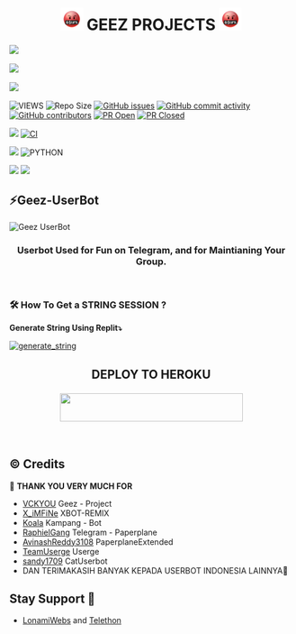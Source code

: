 <h1 align="center"><img src="./resources/extras/GeezAngry.gif" width="40px"> GEEZ PROJECTS <img src="./resources/extras/GeezAngry.gif" width="40px"></h1>
<p align="left">
  <a href="https://github.com/vckyou/Geez-UserBot/fork"><img src="https://img.shields.io/github/forks/vckyou/Geez-UserBot?label=Fork&style=social"></a>
  </p>
<p align="left">
  <a href="https://github.com/vckyou/Geez-UserBot"><img src="https://img.shields.io/github/stars/vckyou/Geez-UserBot?style=social"></a>
  </p>
<p align="left">
  <a href="https://github.com/vckyou/Geez-UserBot/blob/Geez-UserBot/LICENSE"><img src="https://img.shields.io/github/license/vckyou/Geez-UserBot?&style=social&logo=github">
  </a></p>

![VIEWS](https://komarev.com/ghpvc/?username=vckyou)
![Repo Size](https://img.shields.io/github/repo-size/vckyou/Geez-UserBot?&style=plastic&logo=github)
[![GitHub issues](https://img.shields.io/github/issues/vckyou/Geez-UserBot?&style=plastic&logo=github)](https://github.com/vckyou/Geez-UserBot/issues)
[![GitHub commit activity](https://img.shields.io/github/commit-activity/m/vckyou/Geez-UserBot?&style=plastic&logo=github)](https://github.com/vckyou/Geez-UserBot/graphs/commit-activity)
[![GitHub contributors](https://img.shields.io/github/contributors/vckyou/Geez-UserBot?&style=plastic&logo=github)](https://GitHub.com/vckyou/Geez-UserBot/graphs/contributors/)
[![PR Open](https://img.shields.io/github/issues-pr/vckyou/Geez-UserBot?&style=plastic&logo=github)](https://github.com/Vckyou/Geez-UserBot/pulls)
[![PR Closed](https://img.shields.io/github/issues-pr-closed/vckyou/Geez-UserBot?&style=plastic&logo=github)](https://github.com/vckyou/Geez-UserBot/pulls?q=is:closed)
<p align="justify">
<a href="https://github.com/vckyou/Geez-UserBot/commits/Geez-UserBot"><img src="https://img.shields.io/github/last-commit/vckyou/Geez-UserBot?color=ff69b4&logo=github&logoColor=ff69b4&style=for-the-badge" /></a>
<a href="https://github.com/vckyou/Geez-UserBot/actions/workflows/main.yml"><img src="https://img.shields.io/github/workflow/status/vckyou/Geez-UserBot/CI/Geez-UserBot?style=for-the-badge&logo=github-actions&logoColor=aqua" alt="CI" /></a>
</p>
<p align="justify">
<a href="https://pypi.org/project/Telethon/"><img src="https://img.shields.io/pypi/v/telethon?color=important&label=telethon&logo=python&logoColor=brightgreen&style=for-the-badge" /></a>
<img alt="PYTHON" src="https://img.shields.io/badge/PYTHON-v3.9.5-white?style=for-the-badge&logo=appveyor"/>
</p>
<p align="left">
</p>
<a href="https://t.me/GeezSupportGroup"><img src="https://img.shields.io/badge/Join-Group1%20Support-blue.svg?style=for-the-badge&logo=Telegram"></a>
<a href="https://t.me/VcgSupportGroup"><img src="https://img.shields.io/badge/Join-Group2%20Support-blue.svg?style=for-the-badge&logo=Telegram"></a>

## ⚡Geez-UserBot
![Geez UserBot](https://telegra.ph/file/9464f116132df37c649c8.png)

<h3 align="center">Userbot Used for Fun on Telegram, and for Maintianing Your Group.</h3>
<p align="center">&nbsp;</p>


### 🛠️ How To Get a STRING SESSION ?

**Generate String Using Replit⤵️**

<a href="https://replit.com/@Vckyou/Geez-String-Session#main.py"><img src="https://img.shields.io/badge/run-string__session.py-magenta?style=for-the-badge&logo=repl.it" alt="generate_string" /></a>

## <p align="center">DEPLOY TO HEROKU</p>

<p align="center"><a href="https://heroku.com/deploy?template=https://github.com/vckyou/Geez-UserBot/tree/Geez-UserBot"> <img src="https://img.shields.io/badge/Deploy%20To%20Heroku-pink?style=flat&logo=heroku" width="325" height="50.100" /></a></p>

<br>
</p>

## © Credits 

 🙏 **THANK YOU VERY MUCH FOR**

*   [VCKYOU](https://github.com/Vckyou/Geez-Project)    Geez - Project
*   [X_iMFiNe](https://github.com/ximfine/xBot-Remix)    XBOT-REMIX
*   [Koala](https://github.com/ManusiaRakitan/Kampang-Bot)    Kampang - Bot
*   [RaphielGang](https://github.com/RaphielGang)    Telegram - Paperplane
*   [AvinashReddy3108](https://github.com/AvinashReddy3108)    PaperplaneExtended
*   [TeamUserge](https://github.com/UsergeTeam/Userge)    Userge
*   [sandy1709](https://github.com/sandy1709/catuserbot)    CatUserbot
*   DAN TERIMAKASIH BANYAK KEPADA USERBOT INDONESIA LAINNYA🙏


## Stay Support 🚀
*   [LonamiWebs](https://github.com/LonamiWebs/) and [Telethon](https://github.com/LonamiWebs/Telethon)
